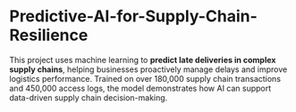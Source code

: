 # Predictive-AI-for-Supply-Chain-Resilience
This project uses machine learning to **predict late deliveries in complex supply chains**, helping businesses proactively manage delays and improve logistics performance. Trained on over 180,000 supply chain transactions and 450,000 access logs, the model demonstrates how AI can support data-driven supply chain decision-making.  
